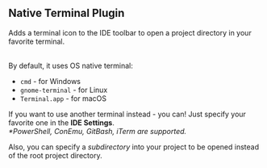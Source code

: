 <h2>Native Terminal Plugin</h2>
Adds a terminal icon to the IDE toolbar to open a project directory in your favorite terminal.

<br>By default, it uses OS native terminal:
* `cmd` - for Windows
* `gnome-terminal` - for Linux
* `Terminal.app` - for macOS

If you want to use another terminal instead - you can!
Just specify your favorite one in the **IDE Settings**.<br/>
_*PowerShell, ConEmu, GitBash, iTerm are supported._

Also, you can specify a _subdirectory_ into your project to be opened instead of the root project directory.
